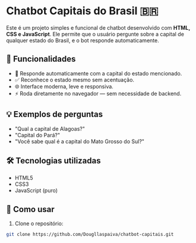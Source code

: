 # Chatbot Capitais do Brasil 🇧🇷

Este é um projeto simples e funcional de chatbot desenvolvido com **HTML, CSS e JavaScript**. Ele permite que o usuário pergunte sobre a capital de qualquer estado do Brasil, e o bot responde automaticamente.

## 🚀 Funcionalidades

- 💬 Responde automaticamente com a capital do estado mencionado.
- ✅ Reconhece o estado mesmo sem acentuação.
- 🌐 Interface moderna, leve e responsiva.
- ⚡ Roda diretamente no navegador — sem necessidade de backend.

## 💡 Exemplos de perguntas

- "Qual a capital de Alagoas?"
- "Capital do Pará?"
- "Você sabe qual é a capital do Mato Grosso do Sul?"

## 🛠️ Tecnologias utilizadas

- HTML5
- CSS3
- JavaScript (puro)

## 📁 Como usar

1. Clone o repositório:

```bash
git clone https://github.com/Dougllaspaiva/chatbot-capitais.git
